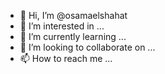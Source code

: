 - 👋 Hi, I’m @osamaelshahat
- 👀 I’m interested in ...
- 🌱 I’m currently learning ...
- 💞️ I’m looking to collaborate on ...
- 📫 How to reach me ...

<!---
osamaelshahat/osamaelshahat is a ✨ special ✨ repository because its `README.md` (this file) appears on your GitHub profile.
You can click the Preview link to take a look at your changes.
--->
